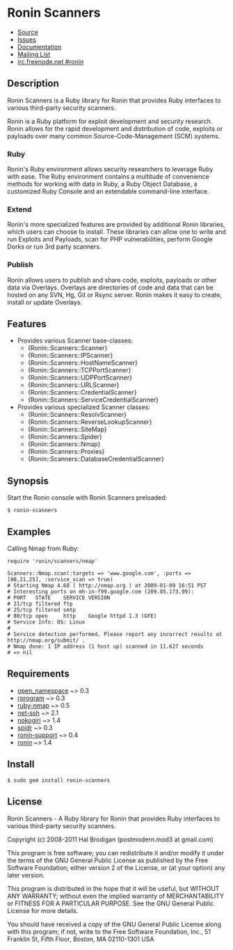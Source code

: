 # Ronin Scanners

* [Source](http://github.com/ronin-ruby/ronin-scanners)
* [Issues](http://github.com/ronin-ruby/ronin-scanners/issues)
* [Documentation](http://rubydoc.info/github/ronin-ruby/ronin-scanners/frames)
* [Mailing List](http://groups.google.com/group/ronin-ruby)
* [irc.freenode.net #ronin](http://webchat.freenode.net/?channels=ronin&uio=Mj10cnVldd)

## Description

Ronin Scanners is a Ruby library for Ronin that provides Ruby interfaces to
various third-party security scanners.

Ronin is a Ruby platform for exploit development and security research.
Ronin allows for the rapid development and distribution of code, exploits
or payloads over many common Source-Code-Management (SCM) systems.

### Ruby

Ronin's Ruby environment allows security researchers to leverage Ruby with
ease. The Ruby environment contains a multitude of convenience methods
for working with data in Ruby, a Ruby Object Database, a customized Ruby
Console and an extendable command-line interface.

### Extend

Ronin's more specialized features are provided by additional Ronin
libraries, which users can choose to install. These libraries can allow
one to write and run Exploits and Payloads, scan for PHP vulnerabilities,
perform Google Dorks  or run 3rd party scanners.

### Publish

Ronin allows users to publish and share code, exploits, payloads or other
data via Overlays. Overlays are directories of code and data that can be
hosted on any SVN, Hg, Git or Rsync server. Ronin makes it easy to create,
install or update Overlays.

## Features

* Provides various Scanner base-classes:
  * {Ronin::Scanners::Scanner}
  * {Ronin::Scanners::IPScanner}
  * {Ronin::Scanners::HostNameScanner}
  * {Ronin::Scanners::TCPPortScanner}
  * {Ronin::Scanners::UDPPortScanner}
  * {Ronin::Scanners::URLScanner}
  * {Ronin::Scanners::CredentialScanner}
  * {Ronin::Scanners::ServiceCredentialScanner}
* Provides various specialized Scanner classes:
  * {Ronin::Scanners::ResolvScanner}
  * {Ronin::Scanners::ReverseLookupScanner}
  * {Ronin::Scanners::SiteMap}
  * {Ronin::Scanners::Spider}
  * {Ronin::Scanners::Nmap}
  * {Ronin::Scanners::Proxies}
  * {Ronin::Scanners::DatabaseCredentialScanner}

## Synopsis

Start the Ronin console with Ronin Scanners preloaded:

    $ ronin-scanners

## Examples

Calling Nmap from Ruby:

    require 'ronin/scanners/nmap'
  
    Scanners::Nmap.scan(:targets => 'www.google.com', :ports => [80,21,25], :service_scan => true)
    # Starting Nmap 4.68 ( http://nmap.org ) at 2009-01-09 16:51 PST
    # Interesting ports on mh-in-f99.google.com (209.85.173.99):
    # PORT   STATE    SERVICE VERSION
    # 21/tcp filtered ftp
    # 25/tcp filtered smtp
    # 80/tcp open     http    Google httpd 1.3 (GFE)
    # Service Info: OS: Linux
    #
    # Service detection performed. Please report any incorrect results at http://nmap.org/submit/ .
    # Nmap done: 1 IP address (1 host up) scanned in 11.627 seconds
    # => nil

## Requirements

* [open_namespace](http://github.com/postmodern/open_namespace) ~> 0.3
* [rprogram](http://github.com/postmodern/rprogram) ~> 0.3
* [ruby-nmap](http://github.com/sophsec/ruby-nmap/) ~> 0.5
* [net-ssh](http://github.com/net-ssh/net-ssh) ~> 2.1
* [nokogiri](http://github.com/tenderlove/nokogiri) ~> 1.4
* [spidr](http://github.com/postmodern/spidr) ~> 0.3
* [ronin-support](http://github.com/ronin-ruby/ronin-support) ~> 0.4
* [ronin](http://github.com/ronin-ruby/ronin) ~> 1.4

## Install

    $ sudo gem install ronin-scanners

## License

Ronin Scanners - A Ruby library for Ronin that provides Ruby interfaces to
various third-party security scanners.

Copyright (c) 2008-2011 Hal Brodigan (postmodern.mod3 at gmail.com)

This program is free software; you can redistribute it and/or modify
it under the terms of the GNU General Public License as published by
the Free Software Foundation; either version 2 of the License, or
(at your option) any later version.

This program is distributed in the hope that it will be useful,
but WITHOUT ANY WARRANTY; without even the implied warranty of
MERCHANTABILITY or FITNESS FOR A PARTICULAR PURPOSE.  See the
GNU General Public License for more details.

You should have received a copy of the GNU General Public License
along with this program; if not, write to the Free Software
Foundation, Inc., 51 Franklin St, Fifth Floor, Boston, MA  02110-1301  USA
